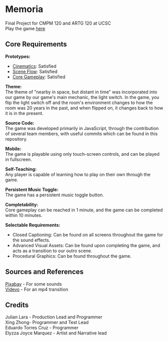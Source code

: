 # Memoria
Final Project for CMPM 120 and ARTG 120 at UCSC  
Play the game [here](https://juicebox7.github.io/Memoria/index.html)

## Core Requirements
**Prototypes:**  
- [Cinematics](https://juicebox7.github.io/Memoria/prototypes/cinematics/cinematics-1.html): Satisfied  
- [Scene Flow](https://juicebox7.github.io/Memoria/prototypes/scene-flow/scene-flow-1.html): Satisfied  
- [Core Gameplay](https://juicebox7.github.io/Memoria/prototypes/core-gameplay/core-gameplay-1.html): Satisfied  
  
**Theme:**  
The theme of "nearby in space, but distant in time" was incorporated into our game by our game's main mechanic, the light switch. In the game, you flip the light switch off and the room's environment changes to how the room was 20 years in the past, and when flipped on, it changes back to how it is in the present.  
  
**Source Code:**  
The game was developed primarily in JavaScript, through the contribution of several team members, with useful commits which can be found in this repository.  
  
**Mobile:**  
The game is playable using only touch-screen controls, and can be played in fullscreen.  
  
**Self-Teaching:**  
Any player is capable of learning how to play on their own through the game.  
  
**Persistent Music Toggle:**  
The game has a persistent music toggle button.  
  
**Completability:**  
Core gameplay can be reached in 1 minute, and the game can be completed within 10 minutes.  
  
**Selectable Requirements:**  
- Closed Captioning: Can be found on all screens throughout the game for the sound effects.  
- Advanced Visual Assets: Can be found upon completing the game, and acts as a transition to our outro scene.  
- Procedural Graphics: Can be found throughout the game.

## Sources and References
[Pixabay](https://pixabay.com/) - For some sounds  
[Videvo](https://www.videvo.net/video/light-leak-transition-02/548267/) - For an mp4 transition  

## Credits
Julian Lara - Production Lead and Programmer  
Xing Zhong- Programmer  and Test Lead  
Eduardo Torres Cruz - Programmer  
Elyzza Joyce Marquez - Artist and Narrative lead